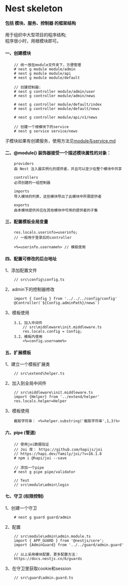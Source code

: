 # Nest skeleton


#### 包括 模块、服务、控制器 的框架结构
用于组织中大型项目的程序结构;  
程序很小时，用根模块即可。
#### 一、创建模块
```
    // 统一放在module文件夹下，方便管理
    # nest g module module/admin
    # nest g module module/api
    # nest g module module/default

    // 创建控制器:
    # nest g controller module/admin/user
    # nest g controller module/admin/news

    # nest g controller module/default/index
    # nest g controller module/default/news

    # nest g controller module/api/v1/news

    // 创建一个根模块下的service
    # nest g service service/news
```
子模块如果有创建服务，使用方法见<a href="module与service.md">module与service.md</a>  


#### 二、@module() 装饰器接受一个描述模块属性的对象： 
```
    providers   
    由 Nest 注入器实例化的提供者，并且可以至少在整个模块中共享   

    controllers    
    必须创建的一组控制器   

    imports  
    导入模块的列表，这些模块导出了此模块中所需提供者  

    exports   
    由本模块提供并应在其他模块中可用的提供者的子集    

```

#### 三、配置模板全局变量
```
    res.locals.userinfo=userinfo;
    // 一般用于登录后的controller

    <%=userinfo.username%> // 模板使用
```

#### 四、配置可修改的后台地址
1、添加配置文件
```
    // src\config\config.ts
```
2、admin下的控制器修改
```
    import { Config } from '../../../config/config'
    @Controller(`${Config.adminPath}/news`)
```
3、模板使用
```
    3.1、加入中间件
        // src\middleware\init.middleware.ts
        res.locals.config = Config;
    3.2、模板内使用
        <%=config.username%>
```


#### 五、扩展模板
1、建立一个模板扩展类
```
    // src\extend\helper.ts
```
2、加入到全局中间件
```
    // src\middleware\init.middleware.ts
    import {Helper} from '../extend/helper'
    res.locals.helper=Helper
```
3、模板使用
```
    截取字符串： <%=helper.substring('截取字符串',1,3)%>
```

#### 六、pipe (管道)
```
    // 使用joi数据验证
    // Joi 库： https://github.com/hapijs/joi
    // https://hapi.dev/family/joi/?v=16.1.8
    # npm i @hapi/joi --save

    // 添加一个pipe
    # nest g pipe pipe/validator

    // Test
    // src\module\admin\login
```

#### 七、守卫 (权限控制)
1、创建一个守卫
```
    # nest g guard guard/admin
```
2、配置
```
    // src\module\admin\admin.module.ts
    import { APP_GUARD } from '@nestjs/core';
    import {AdminGuard} from '../../guard/admin.guard'

    // 以上采用模块配置，更多配置方法： 
    https://docs.nestjs.cn/6/guards
```
3、在守卫里获取cookie和session
```
    // src\guard\admin.guard.ts
```